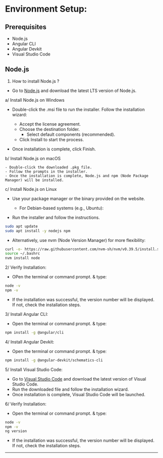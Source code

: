 # Environment Setup:

## Prerequisites

- Node.js
- Angular CLI
- Angular Devkit
- Visual Studio Code

## Node.js

1. How to install Node.js ?

- Go to [Node.js](https://nodejs.org/en/download/) and download the latest LTS version of Node.js.

a/ Install Node.js on Windows

- Double-click the .msi file to run the installer.
  Follow the installation wizard:

  - Accept the license agreement.
  - Choose the destination folder.
    - Select default components (recommended).
  - Click Install to start the process.

- Once installation is complete, click Finish.

b/ Install Node.js on macOS

    - Double-click the downloaded .pkg file.
    - Follow the prompts in the installer.
    - Once the installation is complete, Node.js and npm (Node Package Manager) will be installed.

c/ Install Node.js on Linux

- Use your package manager or the binary provided on the website.

  - For Debian-based systems (e.g., Ubuntu):

- Run the installer and follow the instructions.

```bash
sudo apt update
sudo apt install -y nodejs npm
```

- Alternatively, use nvm (Node Version Manager) for more flexibility:

```bash
curl -o- https://raw.githubusercontent.com/nvm-sh/nvm/v0.39.5/install.sh | bash
source ~/.bashrc
nvm install node
```

2/ Verify Installation:

- OPen the terminal or command prompt. & type:

```bash
node -v
npm -v
```

- If the installation was successful, the version number will be displayed. If not, check the installation steps.

3/ Install Angular CLI:

- Open the terminal or command prompt. & type:

```bash
npm install -g @angular/cli
```

4/ Install Angular Devkit:

- Open the terminal or command prompt. & type:

```bash
npm install -g @angular-devkit/schematics-cli
```

5/ Install Visual Studio Code:

- Go to [Visual Studio Code](https://code.visualstudio.com/download) and download the latest version of Visual Studio Code.
- Run the downloaded file and follow the installation wizard.
- Once installation is complete, Visual Studio Code will be launched.

6/ Verify Installation:

- Open the terminal or command prompt. & type:

```bash
node -v
npm -v
ng version
```

- If the installation was successful, the version number will be displayed. If not, check the installation steps.

---
